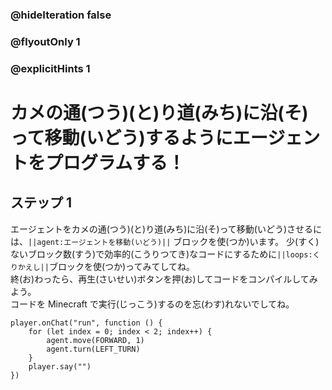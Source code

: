 ### @hideIteration false 
### @flyoutOnly 1
### @explicitHints 1


# カメの通(つう)(と)り道(みち)に沿(そ)って移動(いどう)するようにエージェントをプログラムする！

## ステップ 1 
エージェントをカメの通(つう)(と)り道(みち)に沿(そ)って移動(いどう)させるには、``||agent:エージェントを移動(いどう)||`` ブロックを使(つか)います。
少(すく)ないブロック数(すう)で効率的(こうりつてき)なコードにするために``||loops:くりかえし||``ブロックを使(つか)ってみてしてね。 </br>
終(お)わったら、再生(さいせい)ボタンを押(お)してコードをコンパイルしてみよう。 </br>
コードを Minecraft で実行(じっこう)するのを忘(わす)れないでしてね。

```ghost
player.onChat("run", function () {
    for (let index = 0; index < 2; index++) {
        agent.move(FORWARD, 1)
        agent.turn(LEFT_TURN)  	
    }
    player.say("")
})
``` 
